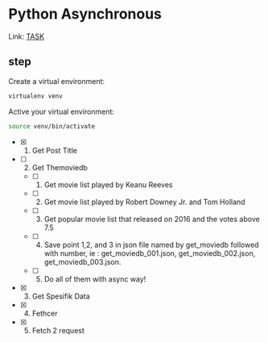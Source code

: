 # Python Asynchronous
Link: [TASK](https://gist.github.com/harlitad/547a2552354c401c9514f09386b6577e)

## step

Create a virtual environment:
```bash
virtualenv venv
```

Active your virtual environment:
```bash
source venv/bin/activate
```
- [x] 1. Get Post Title
- [ ] 2. Get Themoviedb
    - [ ] 1. Get movie list played by Keanu Reeves
    - [ ] 2. Get movie list played by Robert Downey Jr. and Tom Holland
    - [ ] 3. Get popular movie list that released on 2016 and the votes above 7.5
    - [ ] 4. Save point 1,2, and 3 in json file named by get_moviedb followed with number, ie : get_moviedb_001.json, get_moviedb_002.json, get_moviedb_003.json.
    - [ ] 5. Do all of them with async way!
- [x] 3. Get Spesifik Data
- [x] 4. Fethcer
- [x] 5. Fetch 2 request